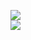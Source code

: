 [![](https://img.shields.io/badge/Made%20With-Github%20Spray-lightgrey.svg?style=for-the-badge&logo=github)](https://github.com/Annihil/github-spray#3549)  
[![](https://i.imgur.com/2DrTn0Z.gif)](https://github.com/Annihil/github-spray)